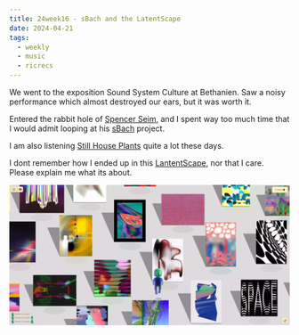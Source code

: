 ```yaml
---
title: 24week16 - sBach and the LatentScape
date: 2024-04-21
tags:
  - weekly
  - music
  - ricrecs
---
```


We went to the exposition Sound System Culture at Bethanien. Saw a noisy performance which almost destroyed our ears, but it was worth it.

Entered the rabbit hole of [Spencer Seim](https://en.wikipedia.org/wiki/Spencer_Seim), and I spent way too much time that I would admit looping at his [sBach](https://sbach.bandcamp.com/album/sbach) project.

I am also listening [Still House Plants](https://stillhouseplants.bandcamp.com/) quite a lot these days.

I dont remember how I ended up in this [LantentScape](https://latentscape.com/#0,-10), nor that I care. Please explain me what its about.

![LatentSpace](../images/posts/latentspace.webp)
